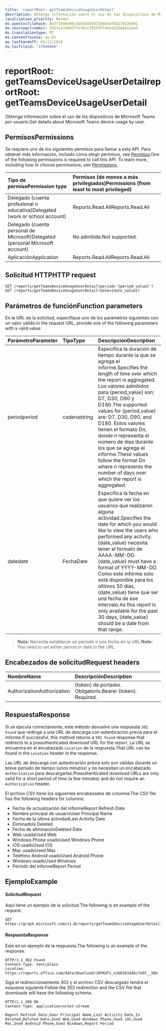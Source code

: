 ```yaml
---
title: 'reportRoot: getTeamsDeviceUsageUserDetail'
description: Obtenga información sobre el uso de los dispositivos de Microsoft Teams por usuario.
localization_priority: Normal
ms.openlocfilehash: 8e3f19d0e95c5b69109787208b4d75613922bd91
ms.sourcegitcommit: d2b3ca32602ffa76cc7925d7f4d1e2258e611ea5
ms.translationtype: MT
ms.contentlocale: es-ES
ms.lasthandoff: 01/11/2019
ms.locfileid: "27840806"
---
```

# <a name="reportroot-getteamsdeviceusageuserdetail"></a><span data-ttu-id="7b0f8-103">reportRoot: getTeamsDeviceUsageUserDetail</span><span class="sxs-lookup"><span data-stu-id="7b0f8-103">reportRoot: getTeamsDeviceUsageUserDetail</span></span>

<span data-ttu-id="7b0f8-104">Obtenga información sobre el uso de los dispositivos de Microsoft Teams por usuario.</span><span class="sxs-lookup"><span data-stu-id="7b0f8-104">Get details about Microsoft Teams device usage by user.</span></span>

## <a name="permissions"></a><span data-ttu-id="7b0f8-105">Permisos</span><span class="sxs-lookup"><span data-stu-id="7b0f8-105">Permissions</span></span>

<span data-ttu-id="7b0f8-p101">Se requiere uno de los siguientes permisos para llamar a esta API. Para obtener más información, incluido cómo elegir permisos, vea [Permisos](/graph/permissions-reference).</span><span class="sxs-lookup"><span data-stu-id="7b0f8-p101">One of the following permissions is required to call this API. To learn more, including how to choose permissions, see [Permissions](/graph/permissions-reference).</span></span>

| <span data-ttu-id="7b0f8-108">Tipo de permiso</span><span class="sxs-lookup"><span data-stu-id="7b0f8-108">Permission type</span></span>                        | <span data-ttu-id="7b0f8-109">Permisos (de menos a más privilegiados)</span><span class="sxs-lookup"><span data-stu-id="7b0f8-109">Permissions (from least to most privileged)</span></span> |
| :------------------------------------- | :--------------------------------------- |
| <span data-ttu-id="7b0f8-110">Delegado (cuenta profesional o educativa)</span><span class="sxs-lookup"><span data-stu-id="7b0f8-110">Delegated (work or school account)</span></span>     | <span data-ttu-id="7b0f8-111">Reports.Read.All</span><span class="sxs-lookup"><span data-stu-id="7b0f8-111">Reports.Read.All</span></span>                         |
| <span data-ttu-id="7b0f8-112">Delegado (cuenta personal de Microsoft)</span><span class="sxs-lookup"><span data-stu-id="7b0f8-112">Delegated (personal Microsoft account)</span></span> | <span data-ttu-id="7b0f8-113">No admitida.</span><span class="sxs-lookup"><span data-stu-id="7b0f8-113">Not supported.</span></span>                           |
| <span data-ttu-id="7b0f8-114">Aplicación</span><span class="sxs-lookup"><span data-stu-id="7b0f8-114">Application</span></span>                            | <span data-ttu-id="7b0f8-115">Reports.Read.All</span><span class="sxs-lookup"><span data-stu-id="7b0f8-115">Reports.Read.All</span></span>                         |

## <a name="http-request"></a><span data-ttu-id="7b0f8-116">Solicitud HTTP</span><span class="sxs-lookup"><span data-stu-id="7b0f8-116">HTTP request</span></span>

<!-- { "blockType": "samples" } -->

```http
GET /reports/getTeamsDeviceUsageUserDetail(period='{period_value}')
GET /reports/getTeamsDeviceUsageUserDetail(date={date_value})
```

## <a name="function-parameters"></a><span data-ttu-id="7b0f8-117">Parámetros de función</span><span class="sxs-lookup"><span data-stu-id="7b0f8-117">Function parameters</span></span>

<span data-ttu-id="7b0f8-118">En la URL de la solicitud, especifique uno de los parámetros siguientes con un valor válido.</span><span class="sxs-lookup"><span data-stu-id="7b0f8-118">In the request URL, provide one of the following parameters with a valid value.</span></span>

| <span data-ttu-id="7b0f8-119">Parámetro</span><span class="sxs-lookup"><span data-stu-id="7b0f8-119">Parameter</span></span> | <span data-ttu-id="7b0f8-120">Tipo</span><span class="sxs-lookup"><span data-stu-id="7b0f8-120">Type</span></span>   | <span data-ttu-id="7b0f8-121">Descripción</span><span class="sxs-lookup"><span data-stu-id="7b0f8-121">Description</span></span>                              |
| :-------- | :----- | :--------------------------------------- |
| <span data-ttu-id="7b0f8-122">period</span><span class="sxs-lookup"><span data-stu-id="7b0f8-122">period</span></span>    | <span data-ttu-id="7b0f8-123">cadena</span><span class="sxs-lookup"><span data-stu-id="7b0f8-123">string</span></span> | <span data-ttu-id="7b0f8-124">Especifica la duración de tiempo durante la que se agrega el informe.</span><span class="sxs-lookup"><span data-stu-id="7b0f8-124">Specifies the length of time over which the report is aggregated.</span></span> <span data-ttu-id="7b0f8-125">Los valores admitidos para {period_value} son: D7, D30, D90 y D180.</span><span class="sxs-lookup"><span data-stu-id="7b0f8-125">The supported values for {period_value} are: D7, D30, D90, and D180.</span></span> <span data-ttu-id="7b0f8-126">Estos valores tienen el formato D*n*, donde *n* representa el número de días durante los que se agrega el informe.</span><span class="sxs-lookup"><span data-stu-id="7b0f8-126">These values follow the format D*n* where *n* represents the number of days over which the report is aggregated.</span></span> |
| <span data-ttu-id="7b0f8-127">date</span><span class="sxs-lookup"><span data-stu-id="7b0f8-127">date</span></span>      | <span data-ttu-id="7b0f8-128">Fecha</span><span class="sxs-lookup"><span data-stu-id="7b0f8-128">Date</span></span>   | <span data-ttu-id="7b0f8-129">Especifica la fecha en que quiere ver los usuarios que realizaron alguna actividad.</span><span class="sxs-lookup"><span data-stu-id="7b0f8-129">Specifies the date for which you would like to view the users who performed any activity.</span></span> <span data-ttu-id="7b0f8-130">{date_value} necesita tener el formato de AAAA-MM-DD.</span><span class="sxs-lookup"><span data-stu-id="7b0f8-130">{date_value} must have a format of YYYY-MM-DD.</span></span> <span data-ttu-id="7b0f8-131">Como este informe solo está disponible para los últimos 30 días, {date_value} tiene que ser una fecha de ese intervalo.</span><span class="sxs-lookup"><span data-stu-id="7b0f8-131">As this report is only available for the past 30 days, {date_value} should be a date from that range.</span></span> |

> <span data-ttu-id="7b0f8-132">**Nota:** Necesita establecer un período o una fecha en la URL.</span><span class="sxs-lookup"><span data-stu-id="7b0f8-132">**Note:** You need to set either period or date in the URL.</span></span>

## <a name="request-headers"></a><span data-ttu-id="7b0f8-133">Encabezados de solicitud</span><span class="sxs-lookup"><span data-stu-id="7b0f8-133">Request headers</span></span>

| <span data-ttu-id="7b0f8-134">Nombre</span><span class="sxs-lookup"><span data-stu-id="7b0f8-134">Name</span></span>          | <span data-ttu-id="7b0f8-135">Descripción</span><span class="sxs-lookup"><span data-stu-id="7b0f8-135">Description</span></span>               |
| :------------ | :------------------------ |
| <span data-ttu-id="7b0f8-136">Authorization</span><span class="sxs-lookup"><span data-stu-id="7b0f8-136">Authorization</span></span> | <span data-ttu-id="7b0f8-p104">{token} de portador. Obligatorio.</span><span class="sxs-lookup"><span data-stu-id="7b0f8-p104">Bearer {token}. Required.</span></span> |

## <a name="response"></a><span data-ttu-id="7b0f8-139">Respuesta</span><span class="sxs-lookup"><span data-stu-id="7b0f8-139">Response</span></span>

<span data-ttu-id="7b0f8-140">Si se ejecuta correctamente, este método devuelve una respuesta `302 Found` que redirige a una URL de descarga con autenticación previa para el informe.</span><span class="sxs-lookup"><span data-stu-id="7b0f8-140">If successful, this method returns a `302 Found` response that redirects to a preauthenticated download URL for the report.</span></span> <span data-ttu-id="7b0f8-141">La URL se encuentra en el encabezado `Location` de la respuesta.</span><span class="sxs-lookup"><span data-stu-id="7b0f8-141">That URL can be found in the `Location` header in the response.</span></span>

<span data-ttu-id="7b0f8-142">Las URL de descarga con autenticación previa solo son válidas durante un breve período de tiempo (unos minutos) y no necesitan un encabezado `Authorization` para descargarlas.</span><span class="sxs-lookup"><span data-stu-id="7b0f8-142">Preauthenticated download URLs are only valid for a short period of time (a few minutes) and do not require an `Authorization` header.</span></span>

<span data-ttu-id="7b0f8-143">El archivo CSV tiene los siguientes encabezados de columna:</span><span class="sxs-lookup"><span data-stu-id="7b0f8-143">The CSV file has the following headers for columns:</span></span>

- <span data-ttu-id="7b0f8-144">Fecha de actualización del informe</span><span class="sxs-lookup"><span data-stu-id="7b0f8-144">Report Refresh Date</span></span>
- <span data-ttu-id="7b0f8-145">Nombre principal de usuario</span><span class="sxs-lookup"><span data-stu-id="7b0f8-145">User Principal Name</span></span>
- <span data-ttu-id="7b0f8-146">Fecha de la última actividad</span><span class="sxs-lookup"><span data-stu-id="7b0f8-146">Last Activity Date</span></span>
- <span data-ttu-id="7b0f8-147">Eliminado</span><span class="sxs-lookup"><span data-stu-id="7b0f8-147">Is Deleted</span></span>
- <span data-ttu-id="7b0f8-148">Fecha de eliminación</span><span class="sxs-lookup"><span data-stu-id="7b0f8-148">Deleted Date</span></span>
- <span data-ttu-id="7b0f8-149">Web usada</span><span class="sxs-lookup"><span data-stu-id="7b0f8-149">Used Web</span></span>
- <span data-ttu-id="7b0f8-150">Windows Phone usado</span><span class="sxs-lookup"><span data-stu-id="7b0f8-150">Used Windows Phone</span></span>
- <span data-ttu-id="7b0f8-151">iOS usado</span><span class="sxs-lookup"><span data-stu-id="7b0f8-151">Used iOS</span></span>
- <span data-ttu-id="7b0f8-152">Mac usado</span><span class="sxs-lookup"><span data-stu-id="7b0f8-152">Used Mac</span></span>
- <span data-ttu-id="7b0f8-153">Teléfono Android usado</span><span class="sxs-lookup"><span data-stu-id="7b0f8-153">Used Android Phone</span></span>
- <span data-ttu-id="7b0f8-154">Windows usado</span><span class="sxs-lookup"><span data-stu-id="7b0f8-154">Used Windows</span></span>
- <span data-ttu-id="7b0f8-155">Período del informe</span><span class="sxs-lookup"><span data-stu-id="7b0f8-155">Report Period</span></span>

## <a name="example"></a><span data-ttu-id="7b0f8-156">Ejemplo</span><span class="sxs-lookup"><span data-stu-id="7b0f8-156">Example</span></span>

#### <a name="request"></a><span data-ttu-id="7b0f8-157">Solicitud</span><span class="sxs-lookup"><span data-stu-id="7b0f8-157">Request</span></span>

<span data-ttu-id="7b0f8-158">Aquí tiene un ejemplo de la solicitud.</span><span class="sxs-lookup"><span data-stu-id="7b0f8-158">The following is an example of the request.</span></span>

<!-- {
  "blockType": "request",
  "name": "reportroot_getteamsdeviceusageuserdetail"
}-->

```http
GET https://graph.microsoft.com/v1.0/reports/getTeamsDeviceUsageUserDetail(period='D7')
```

#### <a name="response"></a><span data-ttu-id="7b0f8-159">Respuesta</span><span class="sxs-lookup"><span data-stu-id="7b0f8-159">Response</span></span>

<span data-ttu-id="7b0f8-160">Este es un ejemplo de la respuesta.</span><span class="sxs-lookup"><span data-stu-id="7b0f8-160">The following is an example of the response.</span></span>

<!-- {
  "blockType": "response",
  "truncated": true,
  "@odata.type": "microsoft.graph.report"
} -->

```http
HTTP/1.1 302 Found
Content-Type: text/plain
Location: https://reports.office.com/data/download/JDFKdf2_eJXKS034dbc7e0t__XDe
```

<span data-ttu-id="7b0f8-161">Siga el redireccionamiento 302 y el archivo CSV descargado tendrá el esquema siguiente.</span><span class="sxs-lookup"><span data-stu-id="7b0f8-161">Follow the 302 redirection and the CSV file that downloads will have the following schema.</span></span>

<!-- { "blockType": "ignored" } --> 

```http
HTTP/1.1 200 OK
Content-Type: application/octet-stream

Report Refresh Date,User Principal Name,Last Activity Date,Is Deleted,Deleted Date,Used Web,Used Windows Phone,Used iOS,Used Mac,Used Android Phone,Used Windows,Report Period
```
